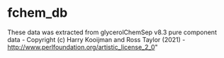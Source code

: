 # fchem_db
These data was extracted from glycerolChemSep v8.3 pure component data - Copyright (c) Harry Kooijman and Ross Taylor (2021) - http://www.perlfoundation.org/artistic_license_2_0"
